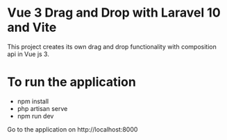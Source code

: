 # Vue 3 Drag and Drop with Laravel 10 and Vite

This project creates its own drag and drop functionality with composition api in Vue js 3.

# To run the application
- npm install
- php artisan serve
- npm run dev

Go to the application on http://localhost:8000

